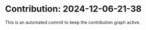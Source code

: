 # Contribution: 2024-12-06-21-38
This is an automated commit to keep the contribution graph active.
